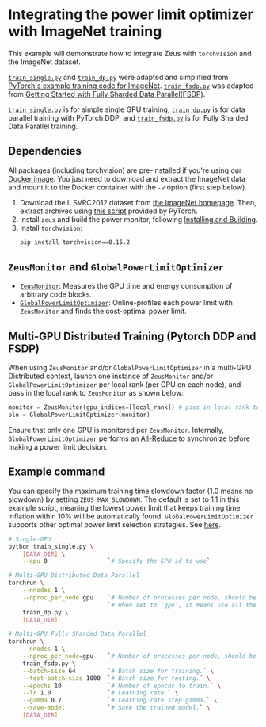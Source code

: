 # Integrating the power limit optimizer with ImageNet training

This example will demonstrate how to integrate Zeus with `torchvision` and the ImageNet dataset.

[`train_single.py`](train_single.py) and [`train_dp.py`](train_dp.py) were adapted and simplified from [PyTorch's example training code for ImageNet](https://github.com/pytorch/examples/blob/main/imagenet/main.py). [`train_fsdp.py`](train_fsdp.py) was adapted from [Getting Started with Fully Sharded Data Parallel(FSDP)](https://pytorch.org/tutorials/intermediate/FSDP_tutorial.html).

[`train_single.py`](train_single.py) is for simple single GPU training, [`train_dp.py`](train_dp.py) is for data parallel training with PyTorch DDP, and [`train_fsdp.py`](train_fsdp.py) is for Fully Sharded Data Parallel training. 

## Dependencies

All packages (including torchvision) are pre-installed if you're using our [Docker image](https://ml.energy/zeus/getting_started/#using-docker).
You just need to download and extract the ImageNet data and mount it to the Docker container with the `-v` option (first step below).

1. Download the ILSVRC2012 dataset from [the ImageNet homepage](http://www.image-net.org/).
    Then, extract archives using [this script](https://github.com/pytorch/examples/blob/main/imagenet/extract_ILSVRC.sh) provided by PyTorch.
1. Install `zeus` and build the power monitor, following [Installing and Building](https://ml.energy/zeus/getting_started/installing_and_building/).
1. Install `torchvision`:
    ```sh
    pip install torchvision==0.15.2
    ```

## `ZeusMonitor` and `GlobalPowerLimitOptimizer`

- [`ZeusMonitor`](http://ml.energy/zeus/reference/monitor/#zeus.monitor.ZeusMonitor): Measures the GPU time and energy consumption of arbitrary code blocks.
- [`GlobalPowerLimitOptimizer`](https://ml.energy/zeus/reference/optimizer/power_limit/#zeus.optimizer.power_limit.GlobalPowerLimitOptimizer): Online-profiles each power limit with `ZeusMonitor` and finds the cost-optimal power limit.

## Multi-GPU Distributed Training (Pytorch DDP and FSDP)

When using `ZeusMonitor` and/or `GlobalPowerLimitOptimizer` in a multi-GPU Distributed context, launch one instance of `ZeusMonitor` and/or `GlobalPowerLimitOptimizer` per local rank (per GPU on each node), and pass in the local rank to `ZeusMonitor` as shown below:

```python
monitor = ZeusMonitor(gpu_indices=[local_rank]) # pass in local rank to gpu_indices.
plo = GlobalPowerLimitOptimizer(monitor)
```

Ensure that only one GPU is monitored per `ZeusMonitor`. Internally, `GlobalPowerLimitOptimizer` performs an [All-Reduce](https://pytorch.org/docs/stable/distributed.html) to synchronize before making a power limit decision.

## Example command

You can specify the maximum training time slowdown factor (1.0 means no slowdown) by setting `ZEUS_MAX_SLOWDOWN`. The default is set to 1.1 in this example script, meaning the lowest power limit that keeps training time inflation within 10% will be automatically found.
`GlobalPowerLimitOptimizer` supports other optimal power limit selection strategies. See [here](https://ml.energy/zeus/reference/optimizer/power_limit).

```bash
# Single-GPU
python train_single.py \
    [DATA_DIR] \
    --gpu 0                 `# Specify the GPU id to use`

# Multi-GPU Distributed Data Parallel
torchrun \
    --nnodes 1 \
    --nproc_per_node gpu    `# Number of processes per node, should be equal to the number of GPUs.` \
                            `# When set to 'gpu', it means use all the GPUs available.` \
    train_dp.py \
    [DATA_DIR]

# Multi-GPU Fully Sharded Data Parallel
torchrun \
    --nnodes 1 \
    --nproc_per_node=gpu    `# Number of processes per node, should be equal to the number of GPUs.` \
    train_fsdp.py \
    --batch-size 64         `# Batch size for training.` \
    --test-batch-size 1000  `# Batch size for testing.` \
    --epochs 10             `# Number of epochs to train.` \
    --lr 1.0                `# Learning rate.` \
    --gamma 0.7             `# Learning rate step gamma.` \
    --save-model            `# Save the trained model.` \
    [DATA_DIR]
```

